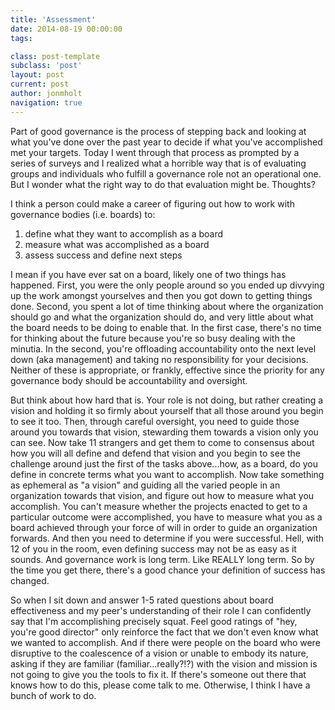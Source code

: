 ```yaml
---
title: 'Assessment'
date: 2014-08-19 00:00:00 
tags: 

class: post-template
subclass: 'post'
layout: post
current: post
author: jonmholt
navigation: true
---
```

Part of good governance is the process of stepping back and looking at what you've done over the past year to decide if what you've accomplished met your targets.  Today I went through that process as prompted by a series of surveys and I realized what a horrible way that is of evaluating groups and individuals who fulfill a governance role not an operational one.  But I wonder what the right way to do that evaluation might be.  Thoughts?


I think a person could make a career of figuring out how to work with governance bodies (i.e. boards) to:

  1. define what they want to accomplish as a board
  2. measure what was accomplished as a board
  3. assess success and define next steps

I mean if you have ever sat on a board, likely one of two things has happened.  First, you were the only people around so you ended up divvying up the work amongst yourselves and then you got down to getting things done.  Second, you spent a lot of time thinking about where the organization should go and what the organization should do, and very little about what the board needs to be doing to enable that.  In the first case, there's no time for thinking about the future because you're so busy dealing with the minutia.  In the second, you're offloading accountability onto the next level down (aka management) and taking no responsibility for your decisions. Neither of these is appropriate, or frankly, effective since the priority for any governance body should be accountability and oversight.

But think about how hard that is.  Your role is not doing, but rather creating a vision and holding it so firmly about yourself that all those around you begin to see it too.  Then, through careful oversight, you need to guide those around you towards that vision, stewarding them towards a vision only you can see.  Now take 11 strangers and get them to come to consensus about how you will all define and defend that vision and you begin to see the challenge around just the first of the tasks above...how, as a board, do you define in concrete terms what you want to accomplish.  Now take something as ephemeral as "a vision" and guiding all the varied people in an organization towards that vision, and figure out how to measure what you accomplish.  You can't measure whether the projects enacted to get to a particular outcome were accomplished, you have to measure what you as a board achieved through your force of will in order to guide an organization forwards.  And then you need to determine if you were successful. Hell, with 12 of you in the room, even defining success may not be as easy as it sounds. And governance work is long term.  Like REALLY long term.  So by the time you get there, there's a good chance your definition of success has changed.

So when I sit down and answer 1-5 rated questions about board effectiveness and my peer's understanding of their role I can confidently say that I'm accomplishing precisely squat.  Feel good ratings of "hey, you're good director" only reinforce the fact that we don't even know what we wanted to accomplish.  And if there were people on the board who were disruptive to the coalescence of a vision or unable to embody its nature, asking if they are familiar (familiar...really?!?) with the vision and mission is not going to give you the tools to fix it.  If there's someone out there that knows how to do this, please come talk to me.  Otherwise, I think I have a bunch of work to do.
